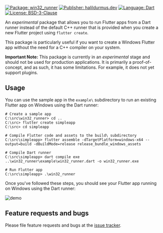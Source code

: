 [![Package: win32_runner][package_badge]][package_link]
[![Publisher: halildurmus.dev][publisher_badge]][publisher_link]
[![Language: Dart][language_badge]][language_link]
[![License: BSD-3-Clause][license_badge]][license_link]

An *experimental* package that allows you to run Flutter apps from a Dart runner
instead of the default C++ runner that is provided when you create a new Flutter
project using `flutter create`.

This package is particularly useful if you want to create a Windows Flutter app
without the need for a C++ compiler on your system.

**Important Note:** This package is currently in an *experimental* stage and
should not be used for production applications. It is primarily a
proof-of-concept, and as such, it has some limitations. For example, it does not
yet support plugins.

## Usage

You can use the sample app in the `example\` subdirectory to run an existing
Flutter app on Windows using the Dart runner:

```console
# Create a sample app
C:\src\win32_runner> cd ..
C:\src> flutter create simpleapp
C:\src> cd simpleapp

# Compile Flutter code and assets to the build\ subdirectory
C:\src\simpleapp> flutter assemble -dTargetPlatform=windows-x64 --output=build -dBuildMode=release release_bundle_windows_assets

# Compile Dart runner
C:\src\simpleapp> dart compile exe ..\win32_runner\example\win32_runner.dart -o win32_runner.exe

# Run Flutter app
C:\src\simpleapp> .\win32_runner
```

Once you've followed these steps, you should see your Flutter app running on
Windows using the Dart runner:

![demo][demo_image_link]

## Feature requests and bugs

Please file feature requests and bugs at the
[issue tracker][issue_tracker_link].

[demo_image_link]: https://raw.githubusercontent.com/halildurmus/win32_runner/main/screenshots/demo.png
[issue_tracker_link]: https://github.com/halildurmus/win32_runner/issues
[language_badge]: https://img.shields.io/badge/language-Dart-blue.svg
[language_link]: https://dart.dev
[license_badge]: https://img.shields.io/github/license/halildurmus/win32_runner?color=blue
[license_link]: https://opensource.org/licenses/BSD-3-Clause
[package_badge]: https://img.shields.io/pub/v/win32_runner.svg
[package_link]: https://pub.dev/packages/win32_runner
[publisher_badge]: https://img.shields.io/pub/publisher/win32_runner.svg
[publisher_link]: https://pub.dev/publishers/halildurmus.dev
